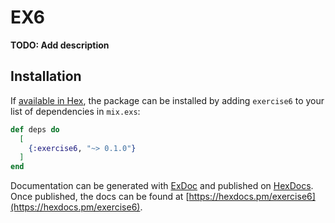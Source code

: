 # EX6

**TODO: Add description**

## Installation

If [available in Hex](https://hex.pm/docs/publish), the package can be installed
by adding `exercise6` to your list of dependencies in `mix.exs`:

```elixir
def deps do
  [
    {:exercise6, "~> 0.1.0"}
  ]
end
```

Documentation can be generated with [ExDoc](https://github.com/elixir-lang/ex_doc)
and published on [HexDocs](https://hexdocs.pm). Once published, the docs can
be found at [https://hexdocs.pm/exercise6](https://hexdocs.pm/exercise6).

